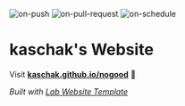 
  ![on-push](../../actions/workflows/on-push.yaml/badge.svg)
  ![on-pull-request](../../actions/workflows/on-pull-request.yaml/badge.svg)
  ![on-schedule](../../actions/workflows/on-schedule.yaml/badge.svg)

  # kaschak's Website

  Visit **[kaschak.github.io/nogood](https://kaschak.github.io/nogood)** 🚀

  _Built with [Lab Website Template](https://greene-lab.gitbook.io/lab-website-template-docs)_
